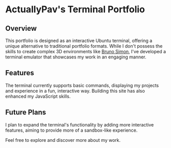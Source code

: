# ActuallyPav's Terminal Portfolio

## Overview

This portfolio is designed as an interactive Ubuntu terminal, offering a unique alternative to traditional portfolio formats. While I don't possess the skills to create complex 3D environments like <a href="https://bruno-simon.com/">Bruno Simon</a>, I've developed a terminal emulator that showcases my work in an engaging manner.

## Features

The terminal currently supports basic commands, displaying my projects and experience in a fun, interactive way. Building this site has also enhanced my JavaScript skills.

## Future Plans

I plan to expand the terminal's functionality by adding more interactive features, aiming to provide more of a sandbox-like experience.

Feel free to explore and discover more about my work.

